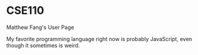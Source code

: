 # CSE110
Matthew Fang's User Page

My favorite programming language right now is probably JavaScript, even though it sometimes is weird.